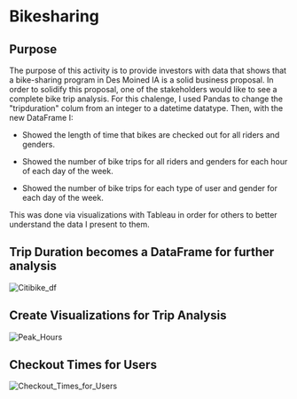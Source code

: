 # Bikesharing

## Purpose

The purpose of this activity is to provide investors with data that shows that a bike-sharing program in Des Moined IA is a solid business proposal. In order to solidify this proposal, one of the stakeholders would like to see a complete bike trip analysis. For this chalenge, I used Pandas to change the "tripduration" colum from an integer to a datetime datatype. Then, with the new DataFrame I:

- Showed the length of time that bikes are checked out for all riders and genders.

- Showed the number of bike trips for all riders and genders for each hour of each day of the week.

- Showed the number of bike trips for each type of user and gender for each day of the week.

This was done via visualizations with Tableau in order for others to better understand the data I present to them.

## Trip Duration becomes a DataFrame for further analysis

![Citibike_df](https://user-images.githubusercontent.com/8845050/178769097-814e0029-b1df-46fd-89a5-a3f2816f4ff1.PNG)

## Create Visualizations for Trip Analysis

![Peak_Hours](https://user-images.githubusercontent.com/8845050/178778093-9e509fa5-90ce-4115-b31e-628c143a030a.PNG)

## Checkout Times for Users

![Checkout_Times_for_Users](https://user-images.githubusercontent.com/8845050/178778914-fae8b1e0-be6d-48f2-a3b5-d67708bbf6fe.PNG)
